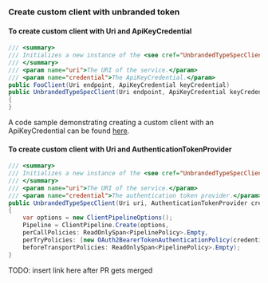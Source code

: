 ### Create custom client with unbranded token

#### To create custom client with Uri and ApiKeyCredential
```csharp
/// <summary>
/// Initializes a new instance of the <see cref="UnbrandedTypeSpecClient"/> class.
/// </summary>
/// <param name="uri">The URI of the service.</param>
/// <param name="credential">The ApiKeyCredential.</param>
public FooClient(Uri endpoint, ApiKeyCredential keyCredential)
public UnbrandedTypeSpecClient(Uri endpoint, ApiKeyCredential keyCredential)
{
}
```

A code sample demonstrating creating a custom client with an ApiKeyCredential can be found [here](https://github.com/microsoft/typespec/blob/main/packages/http-client-csharp/generator/TestProjects/Local/Unbranded-TypeSpec/src/Generated/UnbrandedTypeSpecClient.cs#L37). 

#### To create custom client with Uri and AuthenticationTokenProvider
```csharp
/// <summary>
/// Initializes a new instance of the <see cref="UnbrandedTypeSpecClient"/> class.
/// </summary>
/// <param name="uri">The URI of the service.</param>
/// <param name="credential">The authentication token provider.</param>
public UnbrandedTypeSpecClient(Uri uri, AuthenticationTokenProvider credential)
{
    var options = new ClientPipelineOptions();
    Pipeline = ClientPipeline.Create(options,
    perCallPolicies: ReadOnlySpan<PipelinePolicy>.Empty,
    perTryPolicies: [new OAuth2BearerTokenAuthenticationPolicy(credential, flows)],
    beforeTransportPolicies: ReadOnlySpan<PipelinePolicy>.Empty);
}
```

TODO: insert link here after PR gets merged
